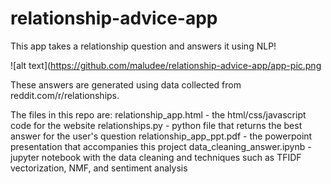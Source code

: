 # relationship-advice-app

This app takes a relationship question and answers it using NLP!

![alt text](https://github.com/maludee/relationship-advice-app/app-pic.png

These answers are generated using data collected from reddit.com/r/relationships. 

The files in this repo are:
relationship_app.html - the html/css/javascript code for the website
relationships.py - python file that returns the best answer for the user's question
relationship_app_ppt.pdf - the powerpoint presentation that accompanies this project
data_cleaning_answer.ipynb - jupyter notebook with the data cleaning and techniques such as TFIDF vectorization, NMF, and sentiment analysis





